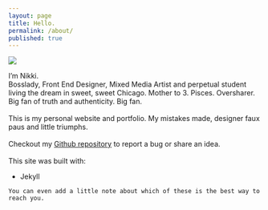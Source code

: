 ```yaml
---
layout: page
title: Hello.
permalink: /about/
published: true
---
```

	
<img class="profile" src="/img/me.jpg">


<p>I’m Nikki.<br>
Bosslady, Front End Designer, Mixed Media Artist and perpetual student living the dream in sweet, sweet Chicago. Mother to 3. Pisces. Oversharer. Big fan of truth and authenticity. Big fan.
<br><br>
This is my personal website and portfolio. My mistakes made, designer faux paus and little triumphs.
<br><br>
Checkout my <a href="https://github.com/nikolspencer/nikolspencer.github.io">Github repository</a> to report a bug or share an idea.
<br>
<br>
This site was built with:

<ul>
    <li>Jekyll</li>
</ul>
</p>
</div>
	<a href="mailto:nikolspencer@gmail.com"><i class="fa fa-envelope"></i></a>
	<a href="https://github.com/nikolspencer" target="_blank"><i class="fa fa-github-square"></i></a>
	<a href="https://www.linkedin.com/nikolspencer" target="_blank"><i class="fa fa-linkedin-square"></i></a>
	<a href="http://instagram.com/nikolspencer" target="_blank"><i class="fa fa-instagram"></i></a>
	<a href="https://twitter.com/nikolspencer" target="_blank"><i class="fa fa-twitter-square"></i></a>
</div>

	You can even add a little note about which of these is the best way to reach you.
</div>
